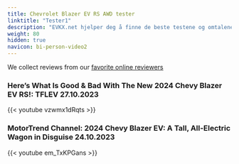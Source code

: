 ```yaml
---
title: Chevrolet Blazer EV RS AWD tester
linktitle: "Tester1"
description: "EVKX.net hjelper deg å finne de beste testene og omtalene av denne modellen. "
weight: 80
hidden: true
navicon: bi-person-video2
---
```

We collect reviews from our [favorite online reviewers](/guides/evreviewers/)

### Here’s What Is Good & Bad With The New 2024 Chevy Blazer EV RS!: TFLEV 27.10.2023

{{< youtube vzwmx1dRqts >}}

### MotorTrend Channel: 2024 Chevy Blazer EV: A Tall, All-Electric Wagon in Disguise 24.10.2023

{{< youtube em_TxKPGans >}}

